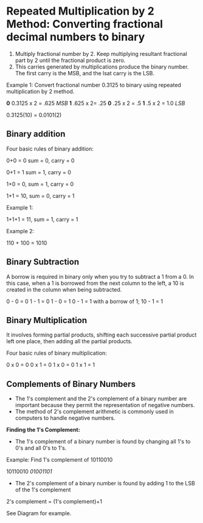 # Repeated Multiplication by 2 Method: Converting fractional decimal numbers to binary
1. Multiply fractional number by 2. Keep multiplying resultant fractional part by 2 until the fractional product is zero.
2. This carries generated by multiplications produce the binary number. The first carry is the MSB, and the lsat carry is the LSB.

Example 1: Convert fractional number 0.3125 to binary using repeated multiplication by 2 method.

**0** 0.3125 x 2 = .625 *MSB*
**1** .625 x 2= .25
**0** .25 x 2 = .5
**1** .5 x 2 = 1.0 *LSB*

0.3125(10) = 0.0101(2)

## Binary addition

Four basic rules of binary addition:

0+0 = 0 sum = 0, carry = 0

0+1 = 1 sum = 1, carry = 0

1+0 = 0, sum = 1, carry = 0

1+1 = 10, sum = 0, carry = 1

Example 1:

1+1+1 = 11, sum = 1, carry = 1

Example 2:

110 + 100 = 1010

## Binary Subtraction

A borrow is required in binary only when you try to subtract a 1 from a 0. In this case, when a 1 is borrowed from the next column to the left, a 10 is created in the column when being subtracted.

0 - 0 = 0
1 - 1 = 0
1 - 0 = 1
0 - 1 = 1 with a borrow of 1; 10 - 1 = 1

## Binary Multiplication

It involves forming partial products, shifting each successive partial product left one place, then adding all the partial products.

Four basic rules of binary multiplication:

0 x 0 = 0
0 x 1 = 0
1 x 0 = 0
1 x 1 = 1

## Complements of Binary Numbers

- The 1's complement and the 2's complement of a binary number are important because they permit the representation of negative numbers.
- The method of 2's complement arithmetic is commonly used in computers to handle negative numbers.

**Finding the 1's Complement:**
- The 1's complement of a binary number is found by changing all 1's to 0's and all 0's to 1's.

Example: Find 1's complement of 10110010

10110010
*01001101*

- The 2's complement of a binary number is found by adding 1 to the LSB of the 1's complement

2's complement = (1's complement)+1

See Diagram for example.
